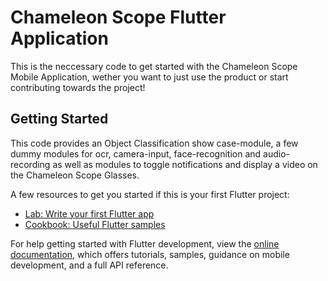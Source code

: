 # Chameleon Scope Flutter Application

This is the neccessary code to get started with the Chameleon Scope Mobile Application, wether you want to just use the product or start contributing towards the project!

## Getting Started

This code provides an Object Classification show case-module, a few dummy modules for ocr, camera-input, face-recognition and audio-recording as well as modules to toggle notifications and display a video on the Chameleon Scope Glasses.

A few resources to get you started if this is your first Flutter project:

- [Lab: Write your first Flutter app](https://docs.flutter.dev/get-started/codelab)
- [Cookbook: Useful Flutter samples](https://docs.flutter.dev/cookbook)

For help getting started with Flutter development, view the
[online documentation](https://docs.flutter.dev/), which offers tutorials,
samples, guidance on mobile development, and a full API reference.
